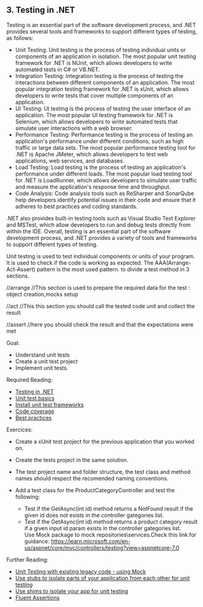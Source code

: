 ## 3. Testing in .NET

Testing is an essential part of the software development process, and .NET provides several tools and frameworks to support different types of testing, as follows:
 - Unit Testing: Unit testing is the process of testing individual units or components of an application in isolation. The most popular unit testing framework for .NET is NUnit, which allows developers to write automated tests in C# or VB.NET.
 - Integration Testing: Integration testing is the process of testing the interactions between different components of an application. The most popular integration testing framework for .NET is xUnit, which allows developers to write tests that cover multiple components of an application.
- UI Testing: UI testing is the process of testing the user interface of an application. The most popular UI testing framework for .NET is Selenium, which allows developers to write automated tests that simulate user interactions with a web browser.
- Performance Testing: Performance testing is the process of testing an application's performance under different conditions, such as high traffic or large data sets. The most popular performance testing tool for .NET is Apache JMeter, which allows developers to test web applications, web services, and databases.
- Load Testing: Load testing is the process of testing an application's performance under different loads. The most popular load testing tool for .NET is LoadRunner, which allows developers to simulate user traffic and measure the application's response time and throughput.
 - Code Analysis: Code analysis tools such as ReSharper and SonarQube help developers identify potential issues in their code and ensure that it adheres to best practices and coding standards.

.NET also provides built-in testing tools such as Visual Studio Test Explorer and MSTest, which allow developers to run and debug tests directly from within the IDE. Overall, testing is an essential part of the software development process, and .NET provides a variety of tools and frameworks to support different types of testing.

Unit testing is used to test individual components or units of your program.
It is used to check if the code is working as expected.
The AAA(Arrange-Act-Assert) pattern is the most used pattern. to divide a test method in 3 sections.
 
 //arrange
 //This section is used to prepare the required data for the test : object creation,mocks setup

 //act
 //This this section you should call the tested code unit and collect the result

 //assert
 //here you should check the result and that the expectations were met

Goal: 
  - Understand unit tests
  - Create a unit test project
  - Implement unit tests.

Required Reading: 
  - [Testing in .NET](https://learn.microsoft.com/en-us/dotnet/core/testing/)
  - [Unit test basics](https://learn.microsoft.com/en-us/visualstudio/test/unit-test-basics?view=vs-2022)
  - [Install unit test frameworks](https://learn.microsoft.com/en-us/visualstudio/test/install-third-party-unit-test-frameworks?view=vs-2022)
  - [Code coverage](https://learn.microsoft.com/en-us/visualstudio/test/using-code-coverage-to-determine-how-much-code-is-being-tested?view=vs-2022&tabs=csharp)
  - [Best practices](https://learn.microsoft.com/en-us/dotnet/core/testing/unit-testing-best-practices)

Exercices:
  - Create a xUnit test project for the previous application that you worked on.
  - Create the tests project in the same solution.
  - The test project name and folder structure, the test class and method names should respect the recomended naming conventions.
  
  - Add a test class for the ProductCategoryController and test the following:  
    - Test if the GetAsync(int id) method returns a NotFound result if the given id does not esists in the controller gategories list.  
    - Test if the GetAsync(int id) method returns a product category result if a given input id param exists in the controller gategories list.  
  Use Mock package to mock repositories\services.Check this link for guidance: https://learn.microsoft.com/en-us/aspnet/core/mvc/controllers/testing?view=aspnetcore-7.0  

Further Reading:
   - [Unit Testing with existing legacy code - using Mock](https://learn.microsoft.com/en-us/shows/visual-studio-toolbox/unit-testing-existing-code)
   - [Use stubs to isolate parts of your application from each other for unit testing](https://learn.microsoft.com/en-us/visualstudio/test/using-stubs-to-isolate-parts-of-your-application-from-each-other-for-unit-testing?view=vs-2022&tabs=csharp)
   - [Use shims to isolate your app for unit testing](https://learn.microsoft.com/en-us/visualstudio/test/using-shims-to-isolate-your-application-from-other-assemblies-for-unit-testing?view=vs-2022&tabs=csharp)
   - [Fluent  Assertions](https://www.youtube.com/watch?v=MJhQCMnRggs)

	

  
